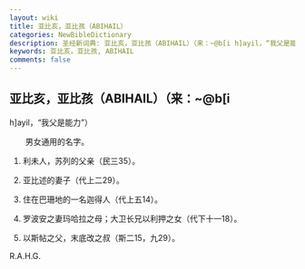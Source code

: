 ```yaml
---
layout: wiki
title: 亚比亥，亚比孩（ABIHAIL）
categories: NewBibleDictionary
description: 圣经新词典: 亚比亥，亚比孩（ABIHAIL）（来：~@b[i h]ayil，“我父是能力”）
keywords: 亚比亥，亚比孩, ABIHAIL
comments: false
---
```


## 亚比亥，亚比孩（ABIHAIL）（来：~@b[i

h]ayil，“我父是能力”）

　　男女通用的名字。

1. 利未人，苏列的父亲（民三35）。

2. 亚比述的妻子（代上二29）。

3. 住在巴珊地的一名迦得人（代上五14）。

4. 罗波安之妻玛哈拉之母；大卫长兄以利押之女（代下十一18）。

5. 以斯帖之父，末底改之叔（斯二15，九29）。

R.A.H.G.








